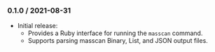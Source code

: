 ### 0.1.0 / 2021-08-31

* Initial release:
  * Provides a Ruby interface for running the `masscan` command.
  * Supports parsing masscan Binary, List, and JSON output files.

